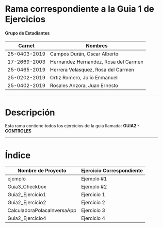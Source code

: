 # Rama correspondiente a la Guia 1 de Ejercicios 
#### Grupo de Estudiantes
| **Carnet** | **Nombres** |
|----------|----------|
| 25-0403-2019|	Campos Durán, Oscar Alberto|
| 17-2669-2003|	Hernandez Hernandez, Rosa del Carmen|
| 25-0465-2019| Herrera Velasquez, Rosa del Carmen|
| 25-0202-2019|	Ortiz Romero, Julio Enmanuel|
| 25-0402-2019|	Rosales Anzora, Juan Ernesto|

***
# Descripción

Esta rama contiene todos los ejercicios de la guia llamada: **GUIA2 - CONTROLES**
***

# Índice

| **Nombre de Proyecto** | **Ejercicio Correspondiente** |
|----------|----------|
| ejemplo|	Ejemplo #1|
| Guia3_Checkbox|	Ejemplo #2|
| Guia2_Ejercicio1| Ejercicio 1|
| Guia2_Ejercicio2| Ejercicio 2|
| CalculadoraPolacaInversaApp|	Ejercicio 3|
| Guia2_Ejercicio4|	Ejercicio 4|